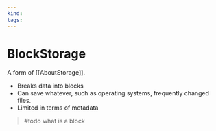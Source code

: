 ```yaml
---
kind:
tags:
---
```


# BlockStorage

A form of [[AboutStorage]].

* Breaks data into blocks
* Can save whatever, such as operating systems, frequently changed files.
* Limited in terms of metadata

> #todo what is a block
